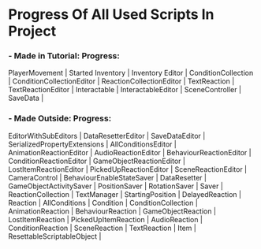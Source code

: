 # Progress Of All Used Scripts In Project

### - Made in Tutorial:		  Progress:
PlayerMovement			| Started
Inventory			| 
Inventory Editor		| 
ConditionCollection		| 
ConditionCollectionEditor	| 
ReactionCollectionEditor	| 
TextReaction			| 
TextReactionEditor		| 
Interactable			| 
InteractableEditor		| 
SceneController			| 
SaveData			| 

### - Made Outside:		  Progress:
EditorWithSubEditors		| 
DataResetterEditor		| 
SaveDataEditor			| 
SerializedPropertyExtensions	| 
AllConditionsEditor		| 
AnimationReactionEditor		| 
AudioReactionEditor		| 
BehaviourReactionEditor		| 
ConditionReactionEditor		| 
GameObjectReactionEditor	| 
LostItemReactionEditor		| 
PickedUpReactionEditor		| 
SceneReactionEditor		| 
CameraControl			| 
BehaviourEnableStateSaver	| 
DataResetter			| 
GameObjectActivitySaver		| 
PositionSaver			| 
RotationSaver			| 
Saver				| 
ReactionCollection		| 
TextManager			| 
StartingPosition		| 
DelayedReaction			| 
Reaction			| 
AllConditions			| 
Condition			| 
ConditionCollection		| 
AnimationReaction		| 
BehaviourReaction		| 
GameObjectReaction		| 
LostItemReaction		| 
PickedUpItemReaction		| 
AudioReaction			| 
ConditionReaction		| 
SceneReaction			| 
TextReaction			| 
Item				| 
ResettableScriptableObject	| 